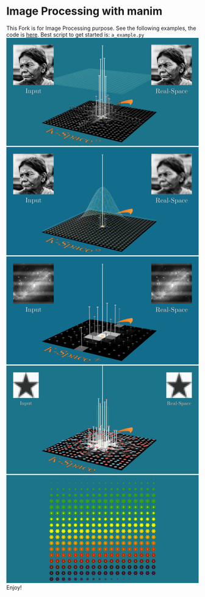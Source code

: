 # Image Processing with manim
This Fork is for Image Processing purpose.
See the following examples, the code is [here](hendrik_active/Image_Processing/FourierIdea).
Best script to get started is:
`a_example.py`
![](Example1.png)
![](Example2.png)
![](Example3.png)
![](Example4.png)
![](Example5.png)
Enjoy!
